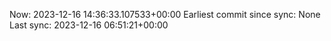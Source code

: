 Now: 2023-12-16 14:36:33.107533+00:00 Earliest commit since sync: None Last sync: 2023-12-16 06:51:21+00:00
